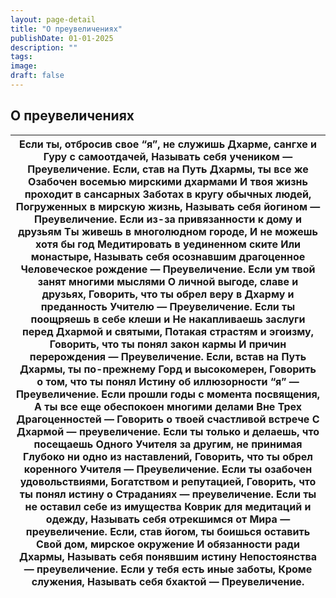 ```yaml
---
layout: page-detail
title: "О преувеличениях"
publishDate: 01-01-2025
description: ""
tags:
image:
draft: false
---
```


## О преувеличениях
| Если ты, отбросив свое “я”, не служишь Дхарме, сангхе и Гуру с самоотдачей, Называть себя учеником —  Преувеличение.  Если, став на Путь Дхармы, ты все же  Озабочен восемью мирскими дхармами И твоя жизнь проходит в сансарных  Заботах в кругу обычных людей, Погруженных в мирскую жизнь, Называть себя йогином — Преувеличение.  Если из-за привязанности к дому и друзьям Ты живешь в многолюдном городе,  И не можешь хотя бы год Медитировать в уединенном ските Или монастыре, Называть себя осознавшим драгоценное  Человеческое рождение — Преувеличение.  Если ум твой занят многими мыслями О личной выгоде, славе и друзьях, Говорить, что ты обрел веру в  Дхарму и преданность Учителю — Преувеличение.  Если ты поощряешь в себе клеши и  Не накапливаешь заслуги перед  Дхармой и святыми, Потакая страстям и эгоизму, Говорить, что ты понял закон кармы И причин перерождения — Преувеличение.  Если, встав на Путь Дхармы, ты по-прежнему Горд и высокомерен,  Говорить о том, что ты понял Истину об иллюзорности “я” — Преувеличение.  Если прошли годы с момента посвящения, А ты все еще обеспокоен многими делами Вне Трех Драгоценностей — Говорить о твоей счастливой встрече С Дхармой — преувеличение.  Если ты только и делаешь, что посещаешь Одного Учителя за другим, не принимая  Глубоко ни одно из наставлений, Говорить, что ты обрел коренного Учителя — Преувеличение.  Если ты озабочен удовольствиями, Богатством и репутацией, Говорить, что ты понял истину о  Страданиях — преувеличение.  Если ты не оставил себе из имущества Коврик для медитаций и одежду, Называть себя отрекшимся от  Мира — преувеличение.  Если, став йогом, ты боишься оставить  Свой дом, мирское окружение И обязанности ради Дхармы, Называть себя понявшим истину  Непостоянства — преувеличение.  Если у тебя есть иные заботы, Кроме служения, Называть себя бхактой — Преувеличение. |
| ----------------------------------------------------------------------------------------------------------------------------------------------------------------------------------------------------------------------------------------------------------------------------------------------------------------------------------------------------------------------------------------------------------------------------------------------------------------------------------------------------------------------------------------------------------------------------------------------------------------------------------------------------------------------------------------------------------------------------------------------------------------------------------------------------------------------------------------------------------------------------------------------------------------------------------------------------------------------------------------------------------------------------------------------------------------------------------------------------------------------------------------------------------------------------------------------------------------------------------------------------------------------------------------------------------------------------------------------------------------------------------------------------------------------------------------------------------------------------------------------------------------------------------------------------------------------------------------------------------------------------------------------------------------------------------------------------------------------------------------------------------------------------------------------------------------------------------------------------------------------------------------------------------------- |
  
  
